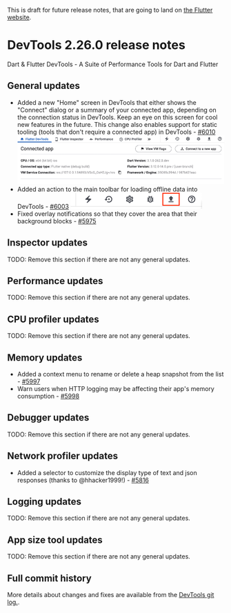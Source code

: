 This is draft for future release notes, that are going to land on
[the Flutter website](https://docs.flutter.dev/development/tools/devtools/release-notes).

# DevTools 2.26.0 release notes

Dart & Flutter DevTools - A Suite of Performance Tools for Dart and Flutter

## General updates
* Added a new "Home" screen in DevTools that either shows the "Connect" dialog or
a summary of your connected app, depending on the connection status in DevTools. Keep an
eye on this screen for cool new features in the future. This change also enables support
for static tooling (tools that don't require a connected app) in DevTools - [#6010](https://github.com/flutter/devtools/pull/6010)
![home screen](images/home_screen.png "DevTools home screen")
* Added an action to the main toolbar for loading offline data into DevTools - [#6003](https://github.com/flutter/devtools/pull/6003)
![load data action](images/load_data.png "Load data action")
* Fixed overlay notifications so that they cover the area that their background blocks - [#5975](https://github.com/flutter/devtools/pull/5975)

## Inspector updates
TODO: Remove this section if there are not any general updates.

## Performance updates
TODO: Remove this section if there are not any general updates.

## CPU profiler updates
TODO: Remove this section if there are not any general updates.

## Memory updates
* Added a context menu to rename or delete a heap snapshot from the list - [#5997](https://github.com/flutter/devtools/pull/5997)
* Warn users when HTTP logging may be affecting their app's memory consumption - [#5998](https://github.com/flutter/devtools/pull/5998)

## Debugger updates
TODO: Remove this section if there are not any general updates.

## Network profiler updates
* Added a selector to customize the display type of text and json responses (thanks to @hhacker1999!) - [#5816](https://github.com/flutter/devtools/pull/5816)

## Logging updates
TODO: Remove this section if there are not any general updates.

## App size tool updates
TODO: Remove this section if there are not any general updates.

## Full commit history
More details about changes and fixes are available from the
[DevTools git log.](https://github.com/flutter/devtools/commits/master).
